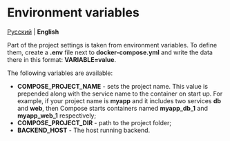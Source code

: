 # Environment variables

[Русский](../ru/enviroment.md) | **English**

Part of the project settings is taken from environment variables. 
To define them, create a **.env** file next to **docker-compose.yml** and write the data there in this format: **VARIABLE=value**.

The following variables are available:

- **COMPOSE_PROJECT_NAME** - sets the project name. This value is prepended along with the service name to the container on start up. 
For example, if your project name is **myapp** and it includes two services **db** and **web**, 
then Compose starts containers named **myapp_db_1** and **myapp_web_1** respectively;
- **COMPOSE_PROJECT_DIR** - path to the project folder;
- **BACKEND_HOST** - The host running backend.